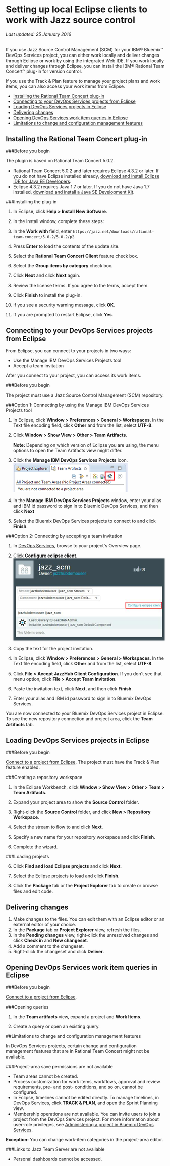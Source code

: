 # Setting up local Eclipse clients to work with Jazz source control

###### Last updated: 25 January 2016

If you use Jazz Source Control Management (SCM) for your IBM&reg; Bluemix&trade; DevOps Services project, you can either work locally and deliver changes through Eclipse or work by using the integrated Web IDE. If you work locally and deliver changes through Eclipse, you can install the IBM&reg; Rational Team Concert&trade; plug-in for version control.

If you use the Track & Plan feature to manage your project plans and work items, you can also access your work items from Eclipse.

* [Installing the Rational Team Concert plug-in](#install_eclipse_and_the_rational_team_concert_plugin)
* [Connecting to your DevOps Services projects from Eclipse](#connect_to_your_devops_services_projects_from_eclipse)
* [Loading DevOps Services projects in Eclipse](#import_code_into_eclipse_from_jazz_source_control)
* [Delivering changes](#delivering)
* [Opening DevOps Services work item queries in Eclipse](#work_items)
* [Limitations to change and configuration management features](#limitations)

<a name='install_eclipse_and_the_rational_team_concert_plugin'></a>
## Installing the Rational Team Concert plug-in


###Before you begin 

The plugin is based on Rational Team Concert 5.0.2. 
* Rational Team Concert 5.0.2 and later requires Eclipse 4.3.2 or later. If you do not have Eclipse installed already, [download and install Eclipse IDE for Java EE Developers](http://www.eclipse.org/downloads/packages/eclipse-ide-java-ee-developers/keplersr2).
* Eclipse 4.3.2 requires Java 1.7 or later. If you do not have Java 1.7 installed, [download and install a Java SE Development Kit](http://www.ibm.com/developerworks/java/jdk/).

###Installing the plug-in

1. In Eclipse, click **Help > Install New Software**.

2. In the Install window, complete these steps:
  1. In the **Work with** field, enter `https://jazz.net/downloads/rational-team-concert/5.0.2/5.0.2/p2`.
  2. Press **Enter** to load the contents of the update site.
  3. Select the **Rational Team Concert Client** feature check box.
  4. Select the **Group items by category** check box.
  5. Click **Next** and click **Next** again.
  6. Review the license terms. If you agree to the terms, accept them.
  7. Click **Finish** to install the plug-in.

3. If you see a security warning message, click **OK**.

4. If you are prompted to restart Eclipse, click **Yes**.

<a name='connect_to_your_devops_services_projects_from_eclipse'></a>
## Connecting to your DevOps Services projects from Eclipse

From Eclipse, you can connect to your projects in two ways:

 * Use the Manage IBM DevOps Services Projects tool
 * Accept a team invitation

After you connect to your project, you can access its work items.

###Before you begin

The project must use a Jazz Source Control Management (SCM) repository.

###Option 1: Connecting by using the Manage IBM DevOps Services Projects tool

1. In Eclipse, click **Window > Preferences > General > Workspaces**. In the Text file encoding field, click **Other** and from the list, select **UTF-8**.

2. Click **Window > Show View > Other > Team Artifacts**.

   **Note:** Depending on which version of Eclipse you are using, the menu options to open the Team Artifacts view might differ.

3. Click the **Manage IBM DevOps Services Projects** icon.
 ![Manage JazzHub Projects button within the Team Artifacts View](./images/jazzhubfeature.png)

4. In the **Manage IBM DevOps Services Projects** window, enter your alias and IBM id password to sign in to Bluemix DevOps Services, and then click **Next**

5. Select the Bluemix DevOps Services projects to connect to and click **Finish**.

###Option 2: Connecting by accepting a team invitation

1. In [DevOps Services](https://hub.jazz.net/), browse to your project's Overview page.

2. Click **Configure eclipse client**. 
![Configure eclipse button on the project overview](images/configure-eclipse.jpg)

3. Copy the text for the project invitation.

4. In Eclipse, click **Window > Preferences > General > Workspaces**. In the Text file encoding field, click **Other** and from the list, select **UTF-8**.

5. Click **File > Accept JazzHub Client Configuration**. If you don't see that menu option, click **File > Accept Team Invitation**.

6. Paste the invitation text, click **Next**, and then click **Finish**.

7. Enter your alias and IBM id password to sign in to Bluemix DevOps Services.


You are now connected to your Bluemix DevOps Services project in Eclipse. To see the new repository connection and project area, click the **Team Artifacts** tab.

<a name='import_code_into_eclipse_from_jazz_source_control'></a>
## Loading DevOps Services projects in Eclipse

###Before you begin

[Connect to a project from Eclipse](#connect_to_your_devops_services_projects_from_eclipse). The project must have the Track & Plan feature enabled.

###Creating a repository workspace

1. In the Eclipse Workbench,  click **Window > Show View > Other > Team > Team Artifacts**.

2. Expand your project area to show the **Source Control** folder.

3. Right-click the **Source Control** folder, and click **New > Repository Workspace**.

4. Select the stream to flow to and click **Next**. 

4. Specify a new name for your repository workspace and click **Finish**.

5. Complete the wizard.

###Loading projects

6. Click **Find and load Eclipse projects** and click **Next**.

7. Select the Eclipse projects to load and click **Finish**.

8. Click the **Package** tab or the **Project Explorer** tab to create or browse files and edit code.


<a name='delivering'></a>
## Delivering changes

1. Make changes to the files. You can edit them with an Eclipse editor or an external editor of your choice.
2. In the **Package** tab or **Project Explorer** view, refresh the files.
3. In the **Pending changes** view, right-click the unresolved changes and click **Check in** and **New changeset**.
4. Add a comment to the changeset.
5. Right-click the changeset and click **Deliver**.


<a name='work_items'></a>

## Opening DevOps Services work item queries in Eclipse

###Before you begin

[Connect to a project from Eclipse](#connect_to_your_devops_services_projects_from_eclipse). 

###Opening queries

1. In the **Team artifacts** view, expand a project and **Work Items**.

2. Create a query or open an existing query.

<a name='limitations'></a>

##Limitations to change and configuration management features

In DevOps Services projects, certain change and configuration management features that are in Rational Team Concert might not be available.

###Project-area save permissions are not available

+ Team areas cannot be created.
+ Process customization for work items, workflows, approval and review requirements, pre- and post- conditions, and so on, cannot be configured.
+ In Eclipse, timelines cannot be edited directly. To manage timelines, in DevOps Services, click **TRACK & PLAN**, and open the Sprint Planning view.
+ Membership operations are not available. You can invite users to join a project from the DevOps Services project. For more information about user-role privileges, see [Administering a project in Bluemix DevOps Services](../projectadmin/).

**Exception:** You can change work-item categories in the project-area editor.

###Links to Jazz Team Server are not available
+ Personal dashboards cannot be accessed.




[18]: https://developer.ibm.com/answers/questions/?community=devops-services (Bluemix DevOps Services forum)
[19]: mailto:hub%40jazz.net
[20]: /docs
